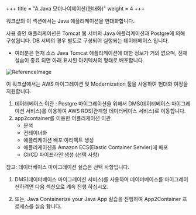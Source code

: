 +++
title = "A.Java 모더나이제이션(현대화)"
weight = 4
+++

워크샵의 이 섹션에서는 Java 애플리케이션을 현대화합니다.

사용 중인 애플리케이션은 Tomcat 웹 서버의 Java 애플리케이션과 Postgre에 의해 구성됩니다. DB 서버의 경우 별도로 구성되어 실행되는 데이터베이스 입니다.

* 여러분은 현재 소스 Java Tomcat 애플리케이션에 대한 정보가 거의 없으며, 전체 실습이 종료 되면 아래 표시된 아키텍처의 형태로 배포합니다.

![ReferenceImage](/images/java-source-target.png)

이 워크샵에서는 AWS 마이그레이션 및 Modernization 툴을 사용하여 현대화 여정을 지원합니다.

1. 데이터베이스 이관 : Postgre 마이그레이션을 위해서 DMS(데이터베이스 마이그레이션 서비스)를 이용하여 AWS RDS(관계형 데이터베이스 서비스)로 이동합니다.
2. app2container를 이용한 어플리케이션 이관
   * 분석
   * 컨테이너화
   * 애플리케이션 배포 아티팩트 생성
   * 애플리케이션을 Amazon ECS(Elastic Container Servier)에 배포
   * CI/CD 파이프라인 생성 (선택 사항)
  
참고: 데이터베이스 마이그레이션 실습은 선택 사항입니다.

1. DMS(데이터베이스 마이그레이션 서비스)를 사용하여 데이터베이스를 마이그레이션하려면 다음 섹션으로 계속 진행 하십시오.
   
2. 또는, Java Containerize your Java App 실습을 진행하여 App2Container 프로세스를 실습 합니다.